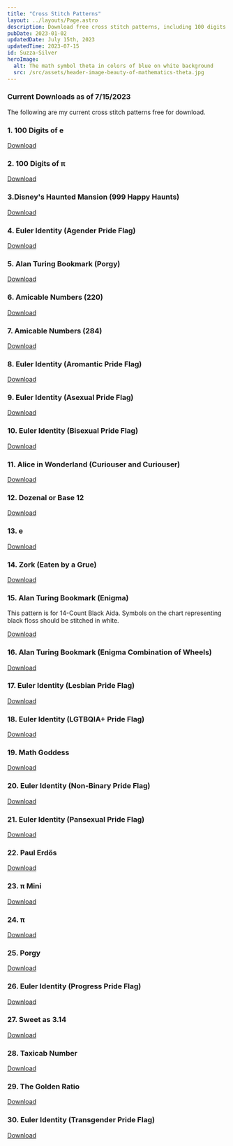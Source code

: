 ```yaml
---
title: "Cross Stitch Patterns"
layout: ../layouts/Page.astro
description: Download free cross stitch patterns, including 100 digits of e and pi, Disney's Haunted Mansion, and various Pride Flag designs. Choose from a range of mathematical and cultural designs, including patterns for Alan Turing bookmarks and Alice in Wonderland.
pubDate: 2023-01-02
updatedDate: July 15th, 2023
updatedTime: 2023-07-15
id: Suzza-Silver
heroImage:
  alt: The math symbol theta in colors of blue on white background
  src: /src/assets/header-image-beauty-of-mathematics-theta.jpg
---
```


### Current Downloads as of 7/15/2023

The following are my current cross stitch patterns free for
download.

### 1. 100 Digits of e

[Download](/patterns/100-digits-e.pdf)

### 2. 100 Digits of π

[Download](/patterns/100-digits-pi.pdf)

### 3.Disney's Haunted Mansion (999 Happy Haunts)

[Download](/patterns/999-Happy-Haunts.pdf)

### 4. Euler Identity (Agender Pride Flag)

[Download](/patterns/Euler-Identity-AGENDER.png)

### 5. Alan Turing Bookmark (Porgy)

[Download](/patterns/Alan-Turing-Porgy-white-Aida.pdf)

### 6. Amicable Numbers (220)

[Download](/patterns/Amicable-Numbers-220.pdf)

### 7. Amicable Numbers (284)

[Download](/patterns/Amicable-Numbers-284.pdf)

### 8. Euler Identity (Aromantic Pride Flag)

[Download](/patterns/Euler-Identity-AROMANTIC.png)

### 9. Euler Identity (Asexual Pride Flag)

[Download](/patterns/Euler-Identity-ASEXUAL.pdf)

### 10. Euler Identity (Bisexual Pride Flag)

[Download](/patterns/Euler-Identity-BISEXUAL.pdf)

### 11. Alice in Wonderland (Curiouser and Curiouser)

[Download](/patterns/curiouser.pdf)

### 12. Dozenal or Base 12

[Download](/patterns/Base-12-Royal-Blue.pdf)

### 13. e

[Download](/patterns/e-Royal-Blue.pdf)

### 14. Zork (Eaten by a Grue)

[Download](/patterns/Eaten-by-a-Grue.pdf)

### 15. Alan Turing Bookmark (Enigma)

This pattern is for 14-Count Black Aida. Symbols on the chart
representing black floss should be stitched in white.

[Download](/patterns/Alan-Turing-Enigma-2.pdf)

### 16. Alan Turing Bookmark (Enigma Combination of Wheels)

[Download](/patterns/Enigma-Machine-Combo.pdf)

### 17. Euler Identity (Lesbian Pride Flag)

[Download](/patterns/Euler-Identity-LESBIAN.png)

### 18. Euler Identity (LGTBQIA+ Pride Flag)

[Download](/patterns/Euler-Identity-LGTBQIA.pdf)

### 19. Math Goddess

[Download](/patterns/math-goddess.pdf)

### 20. Euler Identity (Non-Binary Pride Flag)

[Download](/patterns/Euler-Identity-NB.pdf)

### 21. Euler Identity (Pansexual Pride Flag)

[Download](/patterns/Euler-Identity-PANSEXUAL.pdf)

### 22. Paul Erdős

[Download](/patterns/Paul-Erdos.pdf)

### 23. π Mini

[Download](/patterns/pi-cross-stitch-mini.png)

### 24. π

[Download](/patterns/pi-Royal-Blue-1.pdf)

### 25. Porgy

[Download](/patterns/Porgy-Pattern.pdf)

### 26. Euler Identity (Progress Pride Flag)

[Download](/patterns/Euler-Identity-PROGRESS.png)

### 27. Sweet as 3.14

[Download](/patterns/sweet-as-pi.png)

### 28. Taxicab Number

[Download](/patterns/Taxicab-Number.pdf)

### 29. The Golden Ratio

[Download](/patterns/golden-ratio-digits.png)

### 30. Euler Identity (Transgender Pride Flag)

[Download](/patterns/Euler-Identity-TRANSGENDER.png)
